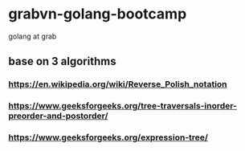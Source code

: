 # grabvn-golang-bootcamp
golang at grab

## base on 3 algorithms
### https://en.wikipedia.org/wiki/Reverse_Polish_notation
### https://www.geeksforgeeks.org/tree-traversals-inorder-preorder-and-postorder/
### https://www.geeksforgeeks.org/expression-tree/
